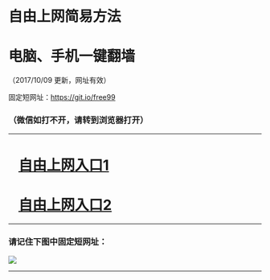 ﻿# 自由上网简易方法

# 电脑、手机一键翻墙

（2017/10/09 更新，网址有效）

固定短网址：https://git.io/free99

### （微信如打不开，请转到浏览器打开）


***





# &nbsp;&nbsp; <a href="http://ft3019110747.fwq-tz-1001.info/fwqtz01.html?t=100900123936 " target="_blank">自由上网入口1</a>
# &nbsp;&nbsp; <a href="http://ft1690426438.fwq-tz-1002.info/fwqtz02.html?t=100900117136 " target="_blank">自由上网入口2</a>
***

### 请记住下图中固定短网址：

<img src="https://s3-us-west-2.amazonaws.com/fwq-1001/yjfq-20170905okok.png" /> 


***


